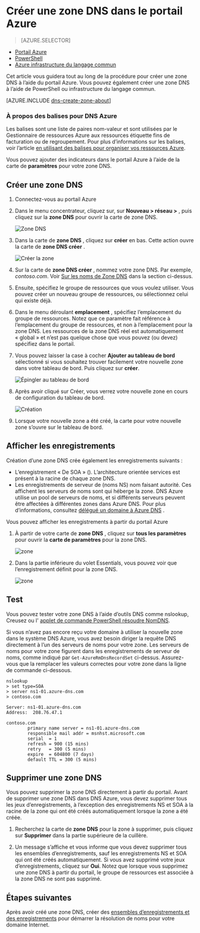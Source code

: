 <properties
   pageTitle="Comment créer et gérer une zone DNS dans le portail Azure | Microsoft Azure"
   description="Apprenez à créer des zones DNS pour Azure DNS. Il s’agit d’un guide étape par étape pour créer et gérer votre DNS première et démarrer d’hébergement de votre domaine DNS à l’aide du portail Azure."
   services="dns"
   documentationCenter="na"
   authors="sdwheeler"
   manager="carmonm"
   editor=""
   tags="azure-resource-manager"/>

<tags
   ms.service="dns"
   ms.devlang="na"
   ms.topic="article"
   ms.tgt_pltfrm="na"
   ms.workload="infrastructure-services"
   ms.date="08/16/2016"
   ms.author="sewhee"/>

# <a name="create-a-dns-zone-in-the-azure-portal"></a>Créer une zone DNS dans le portail Azure


> [AZURE.SELECTOR]
- [Portail Azure](dns-getstarted-create-dnszone-portal.md)
- [PowerShell](dns-getstarted-create-dnszone.md)
- [Azure infrastructure du langage commun](dns-getstarted-create-dnszone-cli.md)



Cet article vous guidera tout au long de la procédure pour créer une zone DNS à l’aide du portail Azure. Vous pouvez également créer une zone DNS à l’aide de PowerShell ou infrastructure du langage commun.

[AZURE.INCLUDE [dns-create-zone-about](../../includes/dns-create-zone-about-include.md)]


### <a name="about-tags-for-azure-dns"></a>À propos des balises pour DNS Azure


Les balises sont une liste de paires nom-valeur et sont utilisées par le Gestionnaire de ressources Azure aux ressources étiquette fins de facturation ou de regroupement. Pour plus d’informations sur les balises, voir l’article [en utilisant des balises pour organiser vos ressources Azure](../resource-group-using-tags.md).

Vous pouvez ajouter des indicateurs dans le portail Azure à l’aide de la carte de **paramètres** pour votre zone DNS.


## <a name="create-a-dns-zone"></a>Créer une zone DNS

1. Connectez-vous au portail Azure

2. Dans le menu concentrateur, cliquez sur, sur **Nouveau > réseau >** , puis cliquez sur la **zone DNS** pour ouvrir la carte de zone DNS.

    ![Zone DNS](./media/dns-getstarted-create-dnszone-portal/openzone650.png)

3. Dans la carte de **zone DNS** , cliquez sur **créer** en bas. Cette action ouvre la carte de **zone DNS créer** .

    ![Créer la zone](./media/dns-getstarted-create-dnszone-portal/newzone250.png)

4. Sur la carte de **zone DNS créer** , nommez votre zone DNS. Par exemple, *contoso.com*. Voir [Sur les noms de Zone DNS](#names) dans la section ci-dessus.

5. Ensuite, spécifiez le groupe de ressources que vous voulez utiliser. Vous pouvez créer un nouveau groupe de ressources, ou sélectionnez celui qui existe déjà.

6. Dans le menu déroulant **emplacement** , spécifiez l’emplacement du groupe de ressources. Notez que ce paramètre fait référence à l’emplacement du groupe de ressources, et non à l’emplacement pour la zone DNS. Les ressources de la zone DNS réel est automatiquement « global » et n’est pas quelque chose que vous pouvez (ou devez) spécifiez dans le portail.

7. Vous pouvez laisser la case à cocher **Ajouter au tableau de bord** sélectionné si vous souhaitez trouver facilement votre nouvelle zone dans votre tableau de bord. Puis cliquez sur **créer**.

    ![Épingler au tableau de bord](./media/dns-getstarted-create-dnszone-portal/pindashboard150.png)

8. Après avoir cliqué sur Créer, vous verrez votre nouvelle zone en cours de configuration du tableau de bord.

    ![Création](./media/dns-getstarted-create-dnszone-portal/creating150.png)

9. Lorsque votre nouvelle zone a été créé, la carte pour votre nouvelle zone s’ouvre sur le tableau de bord.


## <a name="view-records"></a>Afficher les enregistrements

Création d’une zone DNS crée également les enregistrements suivants :

- L’enregistrement « De SOA » (). L’architecture orientée services est présent à la racine de chaque zone DNS.
- Les enregistrements de serveur de (noms NS) nom faisant autorité. Ces affichent les serveurs de noms sont qui héberge la zone. DNS Azure utilise un pool de serveurs de noms, et si différents serveurs peuvent être affectées à différentes zones dans Azure DNS. Pour plus d’informations, consultez [délégué un domaine à Azure DNS](dns-domain-delegation.md) .

Vous pouvez afficher les enregistrements à partir du portail Azure

1. À partir de votre carte de **zone DNS** , cliquez sur **tous les paramètres** pour ouvrir la **carte de paramètres** pour la zone DNS.

    ![zone](./media/dns-getstarted-create-dnszone-portal/viewzonens500.png)


2. Dans la partie inférieure du volet Essentials, vous pouvez voir que l’enregistrement définit pour la zone DNS.


    ![zone](./media/dns-getstarted-create-dnszone-portal/viewzone500.png)

## <a name="test"></a>Test

Vous pouvez tester votre zone DNS à l’aide d’outils DNS comme nslookup, Creusez ou l' [applet de commande PowerShell résoudre NomDNS](https://technet.microsoft.com/library/jj590781.aspx).

Si vous n’avez pas encore reçu votre domaine à utiliser la nouvelle zone dans le système DNS Azure, vous avez besoin diriger la requête DNS directement à l’un des serveurs de noms pour votre zone. Les serveurs de noms pour votre zone figurent dans les enregistrements de serveur de noms, comme indiqué par `Get-AzureRmDnsRecordSet` ci-dessus. Assurez-vous que la remplacer les valeurs correctes pour votre zone dans la ligne de commande ci-dessous.

    nslookup
    > set type=SOA
    > server ns1-01.azure-dns.com
    > contoso.com

    Server: ns1-01.azure-dns.com
    Address:  208.76.47.1

    contoso.com
            primary name server = ns1-01.azure-dns.com
            responsible mail addr = msnhst.microsoft.com
            serial  = 1
            refresh = 900 (15 mins)
            retry   = 300 (5 mins)
            expire  = 604800 (7 days)
            default TTL = 300 (5 mins)



## <a name="delete-a-dns-zone"></a>Supprimer une zone DNS

Vous pouvez supprimer la zone DNS directement à partir du portail. Avant de supprimer une zone DNS dans DNS Azure, vous devez supprimer tous les jeux d’enregistrements, à l’exception des enregistrements NS et SOA à la racine de la zone qui ont été créés automatiquement lorsque la zone a été créée.

1. Recherchez la carte de **zone DNS** pour la zone à supprimer, puis cliquez sur **Supprimer** dans la partie supérieure de la cuillère.

2. Un message s’affiche et vous informe que vous devez supprimer tous les ensembles d’enregistrements, sauf les enregistrements NS et SOA qui ont été créés automatiquement. Si vous avez supprimé votre jeux d’enregistrements, cliquez sur **Oui**. Notez que lorsque vous supprimez une zone DNS à partir du portail, le groupe de ressources est associée à la zone DNS ne sont pas supprimé.


## <a name="next-steps"></a>Étapes suivantes

Après avoir créé une zone DNS, créer des [ensembles d’enregistrements et des enregistrements](dns-getstarted-create-recordset-portal.md) pour démarrer la résolution de noms pour votre domaine Internet.
